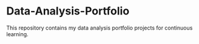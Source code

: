# Data-Analysis-Portfolio
This repository contains my data analysis portfolio projects for continuous learning.

